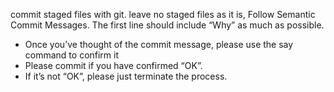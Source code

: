 commit staged files with git. leave no staged files as it is, Follow Semantic Commit Messages.
The first line should include “Why” as much as possible.

- Once you’ve thought of the commit message, please use the say command to confirm it
- Please commit if you have confirmed “OK”.
- If it’s not “OK”, please just terminate the process.
